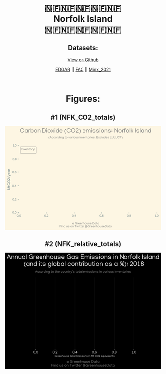 
<center>
<h1 align="center">
🇳🇫🇳🇫🇳🇫🇳🇫🇳🇫
<br>
Norfolk Island
<br>
🇳🇫🇳🇫🇳🇫🇳🇫🇳🇫
</h1>
<h2>Datasets:</h2>
<p><a href="https://github.com/dquintani/GreenhouseData/tree/master/country_data/NFK_Norfolk Island/data">View on Github</a>
<br></p><p><a href="data/NFK_EDGAR.csv">EDGAR</a> || <a href="data/NFK_FAO.csv">FAO</a> || <a href="data/NFK_Minx_2021.csv">Minx_2021</a></p><p><br></p>
<h1>Figures:</h1><h2>#1 (NFK_CO2_totals)</h2>
<p><img alt="" src="figures/NFK_CO2_totals.png" /></p><h2>#2 (NFK_relative_totals)</h2>
<p><img alt="" src="figures/NFK_relative_totals.png" /></p>